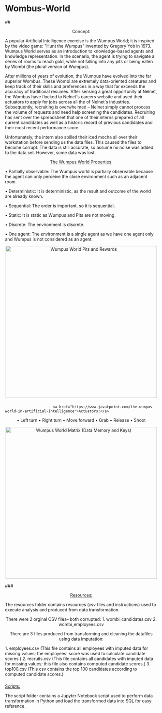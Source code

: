 # Wombus-World
##<p align="center">
 Concept:
 </p>

   A popular Artificial Intelligence exercise is the Wumpus World; it is inspired by the video game: "Hunt the Wumpus" invented by Gregory Yob in 1973. Wumpus World serves as an introduction to knowledge-based agents and knowledge representation. In the scenario, the agent is trying to navigate a series of rooms to reach gold, while not falling into any pits or being eaten by Wombi (the plural version of Wumpus).
  
   After millions of years of evolution, the Wumpus have evolved into the far superior Wombus. These Wombi are extremely data-oriented creatures and keep track of their skills and preferences in a way that far exceeds the accuracy of traditional resumes. After sensing a great opportunity at Nelnet, the Wombus have flocked to Nelnet's careers website and used their actuators to apply for jobs across all the of Nelnet's industries. Subsequently, recruiting is overwhelmed – Nelnet simply cannot process the volume of requests and need help screening the candidates. Recruiting has sent over the spreadsheet that one of their interns prepared of all current candidates as well as a historic record of previous candidates and their most recent performance score.
  
   Unfortunately, the intern also spilled their iced mocha all over their workstation before sending us the data files. This caused the files to become corrupt. The data is still accurate, so assume no noise was added to the data set. However, some data was lost.
  
<p align="center">
                           <a href="https://www.javatpoint.com/the-wumpus-world-in-artificial-intelligence">The Wumpus World Properties:</a>
</p>
  
• Partially observable: The Wumpus world is partially observable because the agent can only perceive the close environment such as an adjacent room.

• Deterministic: It is deterministic, as the result and outcome of the world are already known.

• Sequential: The order is important, so it is sequential.

• Static: It is static as Wumpus and Pits are not moving.

• Discrete: The environment is discrete.

• One agent: The environment is a single agent as we have one agent only and Wumpus is not considered as an agent.

<p align="center">
<img width="500" src="https://repository-images.githubusercontent.com/254698189/4d035600-0afd-11eb-8052-a3f9a9d74041" alt="Wumpus World Pits and Rewards">
</p>
  
### <p align="center">
                          <a href="https://www.javatpoint.com/the-wumpus-world-in-artificial-intelligence">Actuators:</a>  
</p>

<p align="center">  
• Left turn
• Right turn
• Move forward
• Grab
• Release
• Shoot
</p>

<p align="center">
<img width="500" src="https://www.massey.ac.nz/~mjjohnso/notes/59302/fig06.04.gif" alt="Wumpus World Matrix (Data Memory and Keys)">
</p>

###<p align="center">
<a href="[https://www.javatpoint.com/the-wumpus-world-in-artificial-intelligence](https://github.com/KyndallB/Wombus-World/tree/main/resources)">Resources:</a>
 </p>

The resources folder contains resources (csv files and instructions) used to execute analysis and produced from data transformation. 

<p align="center">
There were 2 orginal CSV files– both corrupted:
1. wombi_candidates.csv
2. wombi_employees.csv
</p>

<p align="center">
There are 3 files produced from transforming and cleaning the datafiles using data imputation:
</p>
1. employees.csv (This file contains all employees with imputed data for missing values; the employees' score was used to calculate candidate scores.)
2. recruits.csv (This file contains all candidates with imputed data for missing values; this file also contains computed candidate scores.)
3. top100.csv (This csv contains the top 100 candidates according to computed candidate scores.)

### <p align="center">
<a href="[[https://www.javatpoint.com/the-wumpus-world-in-artificial-intelligence](https://github.com/KyndallB/Wombus-World/tree/main/resources)](https://github.com/KyndallB/Wombus-World/tree/main/scripts)">Scripts:</a>
 </p>
The script folder contains a Jupyter Notebook script used to perform data transformation in Python and load the transformed data into SQL for easy reference. 
